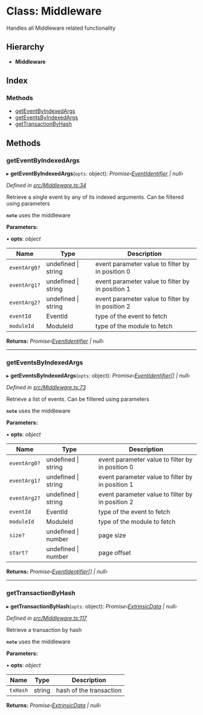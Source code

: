 # Class: Middleware

Handles all Middleware related functionality

## Hierarchy

* **Middleware**

## Index

### Methods

* [getEventByIndexedArgs](middleware.md#geteventbyindexedargs)
* [getEventsByIndexedArgs](middleware.md#geteventsbyindexedargs)
* [getTransactionByHash](middleware.md#gettransactionbyhash)

## Methods

###  getEventByIndexedArgs

▸ **getEventByIndexedArgs**(`opts`: object): *Promise‹[EventIdentifier](../interfaces/eventidentifier.md) | null›*

*Defined in [src/Middleware.ts:34](https://github.com/PolymathNetwork/polymesh-sdk/blob/bf2b7a12/src/Middleware.ts#L34)*

Retrieve a single event by any of its indexed arguments. Can be filtered using parameters

**`note`** uses the middleware

**Parameters:**

▪ **opts**: *object*

Name | Type | Description |
------ | ------ | ------ |
`eventArg0?` | undefined &#124; string | event parameter value to filter by in position 0 |
`eventArg1?` | undefined &#124; string | event parameter value to filter by in position 1 |
`eventArg2?` | undefined &#124; string | event parameter value to filter by in position 2  |
`eventId` | EventId | type of the event to fetch |
`moduleId` | ModuleId | type of the module to fetch |

**Returns:** *Promise‹[EventIdentifier](../interfaces/eventidentifier.md) | null›*

___

###  getEventsByIndexedArgs

▸ **getEventsByIndexedArgs**(`opts`: object): *Promise‹[EventIdentifier](../interfaces/eventidentifier.md)[] | null›*

*Defined in [src/Middleware.ts:73](https://github.com/PolymathNetwork/polymesh-sdk/blob/bf2b7a12/src/Middleware.ts#L73)*

Retrieve a list of events. Can be filtered using parameters

**`note`** uses the middleware

**Parameters:**

▪ **opts**: *object*

Name | Type | Description |
------ | ------ | ------ |
`eventArg0?` | undefined &#124; string | event parameter value to filter by in position 0 |
`eventArg1?` | undefined &#124; string | event parameter value to filter by in position 1 |
`eventArg2?` | undefined &#124; string | event parameter value to filter by in position 2 |
`eventId` | EventId | type of the event to fetch |
`moduleId` | ModuleId | type of the module to fetch |
`size?` | undefined &#124; number | page size |
`start?` | undefined &#124; number | page offset  |

**Returns:** *Promise‹[EventIdentifier](../interfaces/eventidentifier.md)[] | null›*

___

###  getTransactionByHash

▸ **getTransactionByHash**(`opts`: object): *Promise‹[ExtrinsicData](../interfaces/extrinsicdata.md) | null›*

*Defined in [src/Middleware.ts:117](https://github.com/PolymathNetwork/polymesh-sdk/blob/bf2b7a12/src/Middleware.ts#L117)*

Retrieve a transaction by hash

**`note`** uses the middleware

**Parameters:**

▪ **opts**: *object*

Name | Type | Description |
------ | ------ | ------ |
`txHash` | string | hash of the transaction  |

**Returns:** *Promise‹[ExtrinsicData](../interfaces/extrinsicdata.md) | null›*
